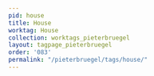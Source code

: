 ```yaml
---
pid: house
title: House
worktag: House
collection: worktags_pieterbruegel
layout: tagpage_pieterbruegel
order: '083'
permalink: "/pieterbruegel/tags/house/"
---
```

